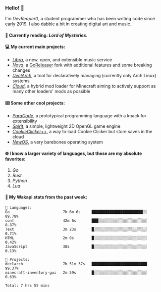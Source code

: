 ### Hello! 👋

I'm _DevReaper0_, a student programmer who has been writing code since early 2019. I also dabble a bit in creating digital art and music.

#### 📖 Currently reading: *Lord of Mysteries*.

#### 💻 My current main projects:

-   _[Libra](https://github.com/LibraMusic)_, a new, open, and extensible music service
-   _[Nova](https://github.com/LibraMusic/Nova)_, a [GoReleaser](https://github.com/goreleaser/goreleaser) fork with additional features and some breaking changes
-   _[DeclArch](https://github.com/DevReaper0/declarch)_, a tool for declaratively managing (currently only Arch Linux) systems
-   _[Cloud](https://github.com/CloudLoaderMC/CloudLoader)_, a hybrid mod loader for Minecraft aiming to actively support as many other loaders' mods as possible

#### ⌨️ Some other cool projects:

-   _[ParaCode](https://github.com/ParaCodeLang/ParaCode)_, a prototypical programming language with a knack for extensibility
-   _[Spirit](https://gitlab.com/DevReaper0/SpiritEngine)_, a simple, lightweight 2D OpenGL game engine
-   _[CookieClicker++](https://github.com/DevReaper0/CookieClickerPlusPlus)_, a way to load Cookie Clicker but store saves in the cloud
-   _[NewOS](https://github.com/DevReaper0/NewOS)_, a very barebones operating system

#### 🌐 I know a larger variety of languages, but these are my absolute favorites:

1. _Go_
2. _Rust_
3. _Python_
4. _Lua_

#### 📡 My Wakapi stats from the past week:

```text
💾 Languages:
Go                        7h 6m 6s     ███████████████████████░░  89.78%
conf                      42m 6s       ███░░░░░░░░░░░░░░░░░░░░░░  8.87%
Text                      3m 23s       █░░░░░░░░░░░░░░░░░░░░░░░░  0.71%
HTML                      2m 0s        █░░░░░░░░░░░░░░░░░░░░░░░░  0.42%
JavaScript                38s          █░░░░░░░░░░░░░░░░░░░░░░░░  0.13%

💼 Projects:
declarch                  7h 51m 37s   █████████████████████████  99.37%
minecraft-inventory-gui   2m 59s       █░░░░░░░░░░░░░░░░░░░░░░░░  0.63%

Total: 7 hrs 55 mins
```

